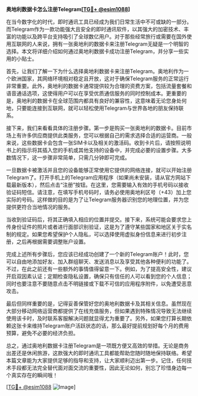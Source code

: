 **奥地利数据卡怎么注册Telegram[[TG💪+ @esim1088](https://t.me/s/esim1088)]**

在当今数字化的时代，即时通讯工具已经成为我们日常生活中不可或缺的一部分。而Telegram作为一款功能强大且安全的即时通讯软件，以其强大的加密技术、丰富的功能以及跨平台支持吸引了全球数亿用户。对于那些经常旅行或需要在国外使用互联网的人来说，拥有一张奥地利的数据卡来注册Telegram无疑是一个明智的选择。本文将详细介绍如何通过奥地利数据卡成功注册Telegram，并分享一些实用的小贴士。

首先，让我们了解一下为什么选择奥地利数据卡来注册Telegram。奥地利作为一个欧洲国家，其网络环境相对稳定且开放，这对于确保Telegram服务的正常运行非常重要。此外，奥地利的数据卡通常提供较为合理的资费方案，包括流量套餐和语音通话选项，这使得用户可以在享受优质通信服务的同时控制成本。更重要的是，奥地利的数据卡在全球范围内都具有良好的兼容性，这意味着无论您身处何地，只要能连接到互联网，就可以轻松使用Telegram与世界各地的朋友保持联系。

接下来，我们来看看具体的注册步骤。第一步是购买一张奥地利的数据卡。目前市场上有许多供应商提供此类服务，您可以根据自己的需求选择合适的运营商。一般来说，这些数据卡会包含一张SIM卡以及相关的激活码。收到卡片后，请按照说明书上的指示将其插入您的手机或其他支持的设备中，并完成必要的设置步骤。大多数情况下，这一步骤非常简单，只需几分钟即可完成。

一旦数据卡被激活并且您的设备能够正常使用它提供的网络连接，就可以开始注册Telegram了。打开手机上的Telegram应用程序（如果尚未安装，请从官方网站下载最新版本），然后点击“注册”按钮。在这里，您需要输入有效的手机号码以接收验证码短信。请注意，在填写手机号码时，请务必使用奥地利区号（+43）加上您实际的号码。这样做的目的是为了让Telegram服务器识别您的地理位置，并为您提供更符合当地情况的服务。

当收到验证码后，将其正确填入相应的位置并提交。接下来，系统可能会要求您上传身份证件的照片或者进行面部识别验证，这是为了遵守某些国家和地区关于实名制的规定。如果您希望保护个人隐私，可以选择使用虚拟身份信息来进行初步注册，之后再根据需要调整账户设置。

完成上述所有步骤后，您应该已经成功创建了一个新的Telegram账户！此时，您可以自由地添加好友、加入群组聊天、发送消息以及享受其他各种便利的功能了。不过，在此之前还有一些额外的事情值得留意一下。例如，为了提高安全性，建议开启双因素认证；定期检查隐私设置，确保只有信任的人可以看到您的个人信息；同时也要注意不要随意点击不明链接或下载不可信的应用程序附件，以免遭受恶意攻击。

最后但同样重要的是，记得妥善保管好您的奥地利数据卡及其相关信息。虽然现在大部分移动网络运营商都提供了在线充值服务，但如果遇到特殊情况导致无法继续使用该卡时，及时联系客服解决问题就显得尤为重要了。另外，如果您打算长期依赖这张卡来维持Telegram账户活跃状态的话，那么最好提前规划好每个月的费用预算，避免不必要的经济负担。

总之，通过奥地利数据卡注册Telegram是一项既方便又高效的举措。无论是商务出差还是休闲旅游，这款强大的即时通讯工具都能帮助您随时随地保持联络。希望本篇文章能为大家提供足够的指导和支持，让大家顺利迈出第一步。记住，任何技术手段都无法完全替代面对面交流的重要性，因此无论如何，别忘了珍惜身边每一个真实存在的瞬间哦！

[[TG💪+ @esim1088](https://t.me/s/esim1088) ![Image](https://i.postimg.cc/4NQfJmqS/Snipaste-2025-05-13-00-14-12.png)]